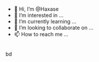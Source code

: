 - 👋 Hi, I’m @Haxase
- 👀 I’m interested in ...
- 🌱 I’m currently learning ...
- 💞️ I’m looking to collaborate on ...
- 📫 How to reach me ...
</br>
bd

<!-- Pinned Repositories -- >

href="https://github.com/Haxase/Dicksrus-.git"
  <img align="center" style="margin:1rem 0.5rem" src="https://github-readme-stats.vercel.app/api/pin/?username=braydoncoyer&repo=tailwindcss-v2-dark-mode-template&title_color=ffffff&text_color=c9cacc&icon_color=4AB197&bg_color=1A2B34" />
</a>

<!---
Haxase/Haxase is a ✨ special ✨ repository because its `README.md` (this file) appears on your GitHub profile.
You can click the Preview link to take a look at your changes.
--->
